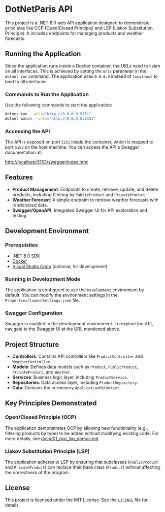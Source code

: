 # DotNetParis API

This project is a .NET 8.0 web API application designed to demonstrate principles like OCP (Open/Closed Principle) and LSP (Liskov Substitution Principle). It includes endpoints for managing products and weather forecasts.

## Running the Application

Since the application runs inside a Docker container, the URLs need to listen on all interfaces. This is achieved by setting the `urls` parameter in the `dotnet run` command. The application uses `0.0.0.0` instead of `localhost` to bind to all interfaces.

### Commands to Run the Application

Use the following commands to start the application:

```bash
dotnet run --urls="http://0.0.0.0:5151"
dotnet watch --urls="http://0.0.0.0:5151"
```

### Accessing the API

The API is exposed on port `5151` inside the container, which is mapped to port `5153` on the host machine. You can access the API's Swagger documentation at:

[http://localhost:5153/swagger/index.html](http://localhost:5153/swagger/index.html)

## Features

- **Product Management**: Endpoints to create, retrieve, update, and delete products, including filtering by `PublicProduct` and `PrivateProduct`.
- **Weather Forecast**: A simple endpoint to retrieve weather forecasts with randomized data.
- **Swagger/OpenAPI**: Integrated Swagger UI for API exploration and testing.

## Development Environment

### Prerequisites

- [.NET 8.0 SDK](https://dotnet.microsoft.com/download/dotnet/8.0)
- [Docker](https://www.docker.com/)
- [Visual Studio Code](https://code.visualstudio.com/) (optional, for development)

### Running in Development Mode

The application is configured to use the `Development` environment by default. You can modify the environment settings in the `Properties/launchSettings.json` file.

### Swagger Configuration

Swagger is enabled in the development environment. To explore the API, navigate to the Swagger UI at the URL mentioned above.

## Project Structure

- **Controllers**: Contains API controllers like `ProductController` and `WeatherController`.
- **Models**: Defines data models such as `Product`, `PublicProduct`, `PrivateProduct`, and `Weather`.
- **Services**: Business logic layer, including `ProductService`.
- **Repositories**: Data access layer, including `ProductRepository`.
- **Data**: Contains the in-memory `ApplicationDbContext`.

## Key Principles Demonstrated

### Open/Closed Principle (OCP)

The application demonstrates OCP by allowing new functionality (e.g., filtering products by type) to be added without modifying existing code. For more details, see [docs/01_ocp_lsp_demos.md](docs/01_ocp_lsp_demos.md).

### Liskov Substitution Principle (LSP)

The application adheres to LSP by ensuring that subclasses (`PublicProduct` and `PrivateProduct`) can replace their base class (`Product`) without affecting the correctness of the program.

## License

This project is licensed under the MIT License. See the `LICENSE` file for details.